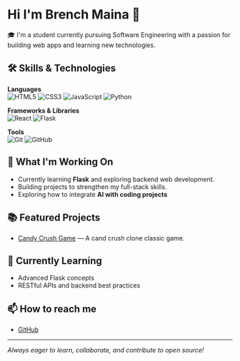 # Hi I'm Brench Maina 👋

🎓 I'm a student currently pursuing Software Engineering with a passion for building web apps and learning new technologies.  


## 🛠️ Skills & Technologies  

**Languages**  
![HTML5](https://img.shields.io/badge/HTML5-E34F26?style=for-the-badge&logo=html5&logoColor=white) ![CSS3](https://img.shields.io/badge/CSS3-1572B6?style=for-the-badge&logo=css3&logoColor=white) ![JavaScript](https://img.shields.io/badge/JavaScript-F7DF1E?style=for-the-badge&logo=javascript&logoColor=black) ![Python](https://img.shields.io/badge/Python-3776AB?style=for-the-badge&logo=python&logoColor=white)  

**Frameworks & Libraries**  
![React](https://img.shields.io/badge/React-61DAFB?style=for-the-badge&logo=react&logoColor=black) ![Flask](https://img.shields.io/badge/Flask-000000?style=for-the-badge&logo=flask&logoColor=white)  

**Tools**  
![Git](https://img.shields.io/badge/Git-F05032?style=for-the-badge&logo=git&logoColor=white) ![GitHub](https://img.shields.io/badge/GitHub-181717?style=for-the-badge&logo=github&logoColor=white)  


## 🚀 What I'm Working On

- Currently learning **Flask** and exploring backend web development.
- Building projects to strengthen my full-stack skills.
- Exploring how to integrate **AI with coding projects**  


## 📚 Featured Projects

- [Candy Crush Game](https://github.com/Brench-maina/candy-crush-) — A cand crush clone classic game.

## 🌱 Currently Learning

- Advanced Flask concepts
- RESTful APIs and backend best practices

## 📫 How to reach me

- [GitHub](https://github.com/Brench-maina)

  

---

_Always eager to learn, collaborate, and contribute to open source!_
